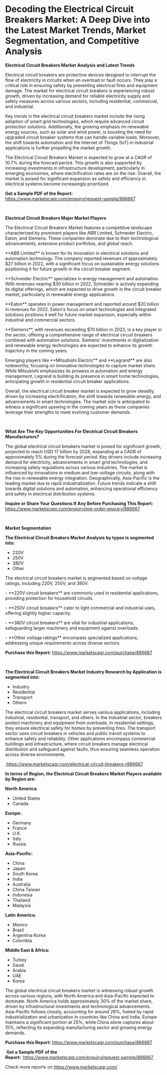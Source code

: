<p><h1>Decoding the Electrical Circuit Breakers Market: A Deep Dive into the Latest Market Trends, Market Segmentation, and Competitive Analysis</h1></p><p><strong>Electrical Circuit Breakers Market Analysis and Latest Trends</strong></p>
<p><p>Electrical circuit breakers are protective devices designed to interrupt the flow of electricity in circuits when an overload or fault occurs. They play a critical role in ensuring safety by preventing electrical fires and equipment damage. The market for electrical circuit breakers is experiencing robust growth, driven by increasing demand for reliable electricity supply and safety measures across various sectors, including residential, commercial, and industrial.</p><p>Key trends in the electrical circuit breakers market include the rising adoption of smart grid technologies, which require advanced circuit protection solutions. Additionally, the growing emphasis on renewable energy sources, such as solar and wind power, is boosting the need for upgraded circuit breaker systems that can handle variable loads. Moreover, the shift towards automation and the Internet of Things (IoT) in industrial applications is further propelling the market growth.</p><p>The Electrical Circuit Breakers Market is expected to grow at a CAGR of 10.7% during the forecast period. This growth is also supported by increasing investments in infrastructure development, particularly in emerging economies, where electrification rates are on the rise. Overall, the market is poised for significant expansion as safety and efficiency in electrical systems become increasingly prioritized.</p></p>
<p><strong>Get a Sample PDF of the Report:&nbsp;</strong> <a href="https://www.marketscagr.com/enquiry/request-sample/886667?utm_campaign=2335&utm_medium=2&utm_source=Github&utm_content=ia&utm_term=17022025&utm_id=electrical-circuit-breakers">https://www.marketscagr.com/enquiry/request-sample/886667</a></p>
<p>&nbsp;</p>
<p><strong>Electrical Circuit Breakers Major Market Players</strong></p>
<p><p>The Electrical Circuit Breakers Market features a competitive landscape characterized by prominent players like ABB Limited, Schneider Electric, Eaton, and Siemens. These companies dominate due to their technological advancements, extensive product portfolios, and global reach.</p><p>**ABB Limited** is known for its innovation in electrical solutions and automation technology. The company reported revenues of approximately $27 billion in 2022, with a significant focus on sustainable energy solutions positioning it for future growth in the circuit breaker segment.</p><p>**Schneider Electric** specializes in energy management and automation. With revenues nearing $30 billion in 2022, Schneider is actively expanding its digital offerings, which are expected to drive growth in the circuit breaker market, particularly in renewable energy applications.</p><p>**Eaton** operates in power management and reported around $20 billion in revenues for 2022. Eaton's focus on smart technologies and integrated solutions positions it well for future market expansion, especially within industrial and commercial sectors.</p><p>**Siemens**, with revenues exceeding $70 billion in 2022, is a key player in the sector, offering a comprehensive range of electrical circuit breakers combined with automation solutions. Siemens’ investments in digitalization and renewable energy technologies are expected to enhance its growth trajectory in the coming years.</p><p>Emerging players like **Mitsubishi Electric** and **Legrand** are also noteworthy, focusing on innovative technologies to capture market share. While Mitsubishi emphasizes its prowess in automation and energy management, Legrand is building its presence in smart home technologies, anticipating growth in residential circuit breaker applications.</p><p>Overall, the electrical circuit breaker market is expected to grow steadily, driven by increasing electrification, the shift towards renewable energy, and advancements in smart technologies. The market size is anticipated to witness a significant upswing in the coming years as these companies leverage their strengths to meet evolving customer demands.</p></p>
<p>&nbsp;</p>
<p><strong>What Are The Key Opportunities For Electrical Circuit Breakers Manufacturers?</strong></p>
<p><p>The global electrical circuit breakers market is poised for significant growth, projected to reach USD 17 billion by 2028, expanding at a CAGR of approximately 5% during the forecast period. Key drivers include increasing demand for electricity, advancements in smart grid technologies, and increasing safety regulations across various industries. The market is influenced by innovations in medium and low-voltage circuits, along with the rise in renewable energy integration. Geographically, Asia-Pacific is the leading market due to rapid industrialization. Future trends indicate a shift towards digital solutions and automation, enhancing operational efficiency and safety in electrical distribution systems.</p></p>
<p><strong>Inquire or Share Your Questions If Any Before Purchasing This Report:</strong> <a href="https://www.marketscagr.com/enquiry/pre-order-enquiry/886667?utm_campaign=2335&utm_medium=2&utm_source=Github&utm_content=ia&utm_term=17022025&utm_id=electrical-circuit-breakers">https://www.marketscagr.com/enquiry/pre-order-enquiry/886667</a></p>
<p>&nbsp;</p>
<p><strong>Market Segmentation</strong></p>
<p><strong>The Electrical Circuit Breakers Market Analysis by types is segmented into:</strong></p>
<p><ul><li>220V</li><li>250V</li><li>380V</li><li>Other</li></ul></p>
<p><p>The electrical circuit breakers market is segmented based on voltage ratings, including 220V, 250V, and 380V. </p><p>- **220V circuit breakers** are commonly used in residential applications, providing protection for household circuits. </p><p>- **250V circuit breakers** cater to light commercial and industrial uses, offering slightly higher capacity. </p><p>- **380V circuit breakers** are vital for industrial applications, safeguarding larger machinery and equipment against overloads. </p><p>- **Other voltage ratings** encompass specialized applications, addressing unique requirements across diverse sectors.</p></p>
<p><strong>Purchase this Report:&nbsp;</strong><a href="https://www.marketscagr.com/purchase/886667?utm_campaign=2335&utm_medium=2&utm_source=Github&utm_content=ia&utm_term=17022025&utm_id=electrical-circuit-breakers">https://www.marketscagr.com/purchase/886667</a></p>
<p>&nbsp;</p>
<p><strong>The Electrical Circuit Breakers Market Industry Research by Application is segmented into:</strong></p>
<p><ul><li>Industry</li><li>Residential</li><li>Transport</li><li>Others</li></ul></p>
<p><p>The electrical circuit breakers market serves various applications, including industrial, residential, transport, and others. In the industrial sector, breakers protect machinery and equipment from overloads. In residential settings, they ensure electrical safety for homes by preventing fires. The transport sector uses circuit breakers in vehicles and public transit systems to enhance safety and reliability. Other applications encompass commercial buildings and infrastructure, where circuit breakers manage electrical distribution and safeguard against faults, thus ensuring seamless operation across diverse environments.</p></p>
<p><a href="https://www.marketscagr.com/electrical-circuit-breakers-r886667?utm_campaign=2335&utm_medium=2&utm_source=Github&utm_content=ia&utm_term=17022025&utm_id=electrical-circuit-breakers">&nbsp;https://www.marketscagr.com/electrical-circuit-breakers-r886667</a></p>
<p><strong>In terms of Region, the Electrical Circuit Breakers Market Players available by Region are:</strong></p>
<p>
    <p> <strong> North America: </strong>
        <ul>
            <li>United States</li>
            <li>Canada</li>
        </ul>
        </p> 
    <p> <strong> Europe: </strong>
        <ul>
            <li>Germany</li>
            <li>France</li>
            <li>U.K.</li>
            <li>Italy</li>
            <li>Russia</li>
        </ul>
        </p> 
    <p> <strong> Asia-Pacific: </strong>
        <ul>
            <li>China</li>
            <li>Japan</li>
            <li>South Korea</li>
            <li>India</li>
            <li>Australia</li>
            <li>China Taiwan</li>
            <li>Indonesia</li>
            <li>Thailand</li>
            <li>Malaysia</li>
        </ul>
        </p> 
    <p> <strong> Latin America: </strong>
        <ul>
            <li>Mexico</li>
            <li>Brazil</li>
            <li>Argentina Korea</li>
            <li>Colombia</li>
        </ul>
        </p> 
    <p> <strong> Middle East & Africa: </strong>
        <ul>
            <li>Turkey</li>
            <li>Saudi</li>
            <li>Arabia</li>
            <li>UAE</li>
            <li>Korea</li>
        </ul>
    </p>
    </p>
<p><p>The global electrical circuit breakers market is witnessing robust growth across various regions, with North America and Asia-Pacific expected to dominate. North America holds approximately 30% of the market share, driven by infrastructural investments and technological advancements. Asia-Pacific follows closely, accounting for around 28%, fueled by rapid industrialization and urbanization in countries like China and India. Europe maintains a significant portion at 25%, while China alone captures about 15%, reflecting its expanding manufacturing sector and growing energy demands.</p></p>
<p><strong>Purchase this Report: </strong><a href="https://www.marketscagr.com/purchase/886667?utm_campaign=2335&utm_medium=2&utm_source=Github&utm_content=ia&utm_term=17022025&utm_id=electrical-circuit-breakers">https://www.marketscagr.com/purchase/886667</a></p>
<p>&nbsp;<strong>Get a Sample PDF of the Report:&nbsp;&nbsp;</strong><a href="https://www.marketscagr.com/enquiry/request-sample/886667?utm_campaign=2335&utm_medium=2&utm_source=Github&utm_content=ia&utm_term=17022025&utm_id=electrical-circuit-breakers">https://www.marketscagr.com/enquiry/request-sample/886667</a></p>
<p><strong></strong></p>
<p>Check more reports on <a href="https://www.marketscagr.com/?utm_campaign=2335&utm_medium=2&utm_source=Github&utm_content=ia&utm_term=17022025&utm_id=electrical-circuit-breakers">https://www.marketscagr.com/</a></p>